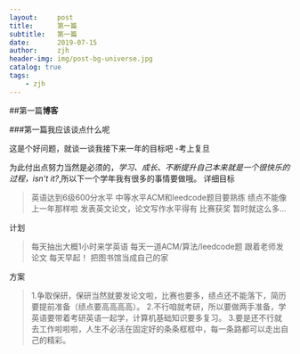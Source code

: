 ```yaml
---
layout:     post
title:      第一篇
subtitle:   第一篇
date:       2019-07-15
author:     zjh
header-img: img/post-bg-universe.jpg
catalog: true
tags:
    - zjh
---
```


##第一篇**博客**

###第一篇我应该谈点什么呢

这是个好问题，就谈一谈我接下来一年的目标吧
-考上复旦

为此付出点努力当然是必须的，*学习、成长、不断提升自己本来就是一个很快乐的过程，isn't it?*,所以下一个学年我有很多的事情要做哦。
详细目标
>英语达到6级600分水平
>中等水平ACM和leedcode题目要熟练
>绩点不能像上一年那样啦
>发表英文论文，论文写作水平得有
>比赛获奖
>暂时就这么多...

计划
>每天抽出大概1小时来学英语
>每天一道ACM/算法/leedcode题
>跟着老师发论文
>每天早起！
>把图书馆当成自己的家

方案
>1.争取保研，保研当然就要发论文啦，比赛也要多，绩点还不能落下，简历要提前准备（绩点要高高高高）。
>2.不行咱就考研，所以要做两手准备，学英语要带着考研英语一起学，计算机基础知识要多复习。
>3.要是还不行就去工作啦啦啦，人生不必活在固定好的条条框框中，每一条路都可以走出自己的精彩。
